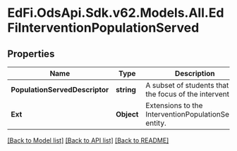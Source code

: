 # EdFi.OdsApi.Sdk.v62.Models.All.EdFiInterventionPopulationServed

## Properties

Name | Type | Description | Notes
------------ | ------------- | ------------- | -------------
**PopulationServedDescriptor** | **string** | A subset of students that are the focus of the intervention. | 
**Ext** | **Object** | Extensions to the InterventionPopulationServed entity. | [optional] 

[[Back to Model list]](../../README.md#documentation-for-models) [[Back to API list]](../../README.md#documentation-for-api-endpoints) [[Back to README]](../../README.md)

